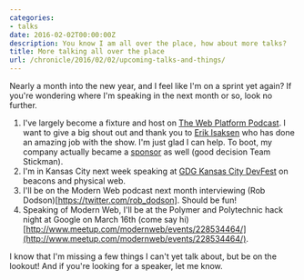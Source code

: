 ```yaml
---
categories:
- talks
date: 2016-02-02T00:00:00Z
description: You know I am all over the place, how about more talks?
title: More talking all over the place
url: /chronicle/2016/02/02/upcoming-talks-and-things/
---
```


Nearly a month into the new year, and I feel like I'm on a sprint yet again? If you're wondering where I'm speaking in the next month or so, look no further.

1. I've largely become a fixture and host on [The Web Platform Podcast](http://www.thewebplatformpodcast.com). I want to give a big shout out and thank you to [Erik Isaksen](https://twitter.com/eisaksen) who has done an amazing job with the show. I'm just glad I can help. To boot, my company actually became a [sponsor](https://www.stickmanventures.com/blog/2016/02/04/sponsoring-the-web-platform-podcast/) as well (good decision Team Stickman).
2. I'm in Kansas City next week speaking at [GDG Kansas City DevFest](https://devfest.gdgkc.org/) on beacons and physical web.
3. I'll be on the Modern Web podcast next month interviewing (Rob Dodson)[https://twitter.com/rob_dodson]. Should be fun!
4. Speaking of Modern Web, I'll be at the Polymer and Polytechnic hack night at Google on March 16th (come say hi) [http://www.meetup.com/modernweb/events/228534464/](http://www.meetup.com/modernweb/events/228534464/).

I know that I'm missing a few things I can't yet talk about, but be on the lookout! And if you're looking for a speaker, let me know.

